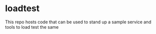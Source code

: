 # loadtest
This repo hosts code that can be used to stand up a sample service and tools to load test the same
